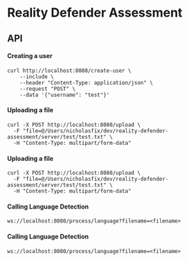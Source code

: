 # Reality Defender Assessment

## API

#### Creating a user

```
curl http://localhost:8080/create-user \
    --include \
    --header "Content-Type: application/json" \
    --request "POST" \
    --data '{"username": "test"}'
```

#### Uploading a file

```
curl -X POST http://localhost:8080/upload \
  -F "file=@/Users/nicholasfix/dev/reality-defender-assessment/server/test/test.txt" \
  -H "Content-Type: multipart/form-data"
```

#### Uploading a file

```
curl -X POST http://localhost:8080/upload \
  -F "file=@/Users/nicholasfix/dev/reality-defender-assessment/server/test/test.txt" \
  -H "Content-Type: multipart/form-data"
```

#### Calling Language Detection

```
ws://localhost:8080/process/language?filename=<filename>
```

#### Calling Language Detection

```
ws://localhost:8080/process/language?filename=<filename>
```
